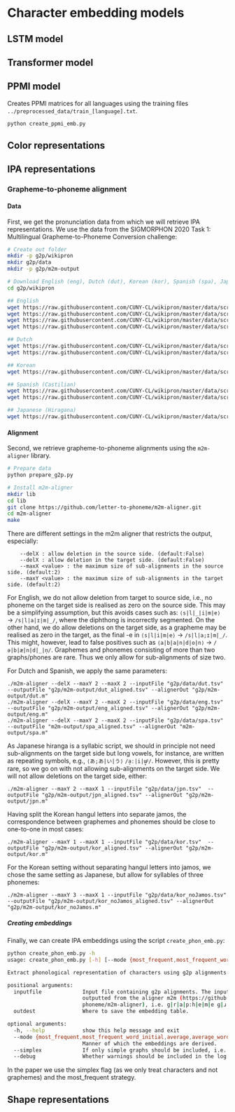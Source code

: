 # Character embedding models

## LSTM model

## Transformer model

## PPMI model

Creates PPMI matrices for all languages using the training files `../preprocessed_data/train_[language].txt`.

```bash
python create_ppmi_emb.py
```

## Color representations

## IPA representations


### Grapheme-to-phoneme alignment

#### Data
First, we get the pronunciation data from which we will retrieve IPA representations. We use the data from the SIGMORPHON 2020 Task 1: Multilingual Grapheme-to-Phoneme Conversion challenge:

```bash
# Create out folder
mkdir -p g2p/wikipron
mkdir g2p/data
mkdir -p g2p/m2m-output

# Download English (eng), Dutch (dut), Korean (kor), Spanish (spa), Japanese (jpn)
cd g2p/wikipron

## English
wget https://raw.githubusercontent.com/CUNY-CL/wikipron/master/data/scrape/tsv/eng_latn_uk_broad_filtered.tsv
wget https://raw.githubusercontent.com/CUNY-CL/wikipron/master/data/scrape/tsv/eng_latn_uk_narrow.tsv
wget https://raw.githubusercontent.com/CUNY-CL/wikipron/master/data/scrape/tsv/eng_latn_us_broad_filtered.tsv
wget https://raw.githubusercontent.com/CUNY-CL/wikipron/master/data/scrape/tsv/eng_latn_us_narrow.tsv

## Dutch
wget https://raw.githubusercontent.com/CUNY-CL/wikipron/master/data/scrape/tsv/dut_latn_broad_filtered.tsv
wget https://raw.githubusercontent.com/CUNY-CL/wikipron/master/data/scrape/tsv/dut_latn_narrow.tsv

## Korean
wget https://raw.githubusercontent.com/CUNY-CL/wikipron/master/data/scrape/tsv/kor_hang_narrow_filtered.tsv

## Spanish (Castilian)
wget https://raw.githubusercontent.com/CUNY-CL/wikipron/master/data/scrape/tsv/spa_latn_ca_broad_filtered.tsv
wget https://raw.githubusercontent.com/CUNY-CL/wikipron/master/data/scrape/tsv/spa_latn_ca_narrow.tsv

## Japanese (Hiragana)
wget https://raw.githubusercontent.com/CUNY-CL/wikipron/master/data/scrape/tsv/jpn_hira_narrow_filtered.tsv
```

#### Alignment
Second, we retrieve grapheme-to-phoneme alignments using the `m2m-aligner` library.


```bash
# Prepare data
python prepare_g2p.py
```

```bash
# Install m2m-aligner
mkdir lib
cd lib
git clone https://github.com/letter-to-phoneme/m2m-aligner.git
cd m2m-aligner
make
```

There are different settings in the m2m aligner that restricts the output, especially:
```
	--delX : allow deletion in the source side. (default:False)
	--delX : allow deletion in the target side. (default:False)
	--maxX <value> : the maximum size of sub-alignments in the source side. (default:2)
	--maxY <value> : the maximum size of sub-alignments in the target side. (default:2)
```

For English, we do not allow deletion from target to source side, i.e., no phoneme on the target side is realised as zero on the source side. This may be a simplifying assumption, but this avoids cases such as: `⟨s|l|_|i|m|e⟩` → `/s|l|a|ɪ|m|_/`, where the diphthong is incorrectly segmented.
On the other hand, we do allow deletions on the target side, as a grapheme may be realised as zero in the target, as the final -e in `⟨s|l|i|m|e⟩` → `/s|l|a;ɪ|m|_/`. This might, however, lead to false positives such as `⟨a|b|a|n|d|o|n⟩` → `/ə|b|æ|n|d|_|n̩/`.
Graphemes and phonemes consisting of more than two graphs/phones are rare. Thus we only allow for sub-alignments of size two.

For Dutch and Spanish, we apply the same parameters:

```
./m2m-aligner --delX --maxY 2 --maxX 2 --inputFile "g2p/data/dut.tsv"  --outputFile "g2p/m2m-output/dut_aligned.tsv" --alignerOut "g2p/m2m-output/dut.m"
./m2m-aligner --delX --maxY 2 --maxX 2 --inputFile "g2p/data/eng.tsv"  --outputFile "g2p/m2m-output/eng_aligned.tsv" --alignerOut "g2p/m2m-output/eng.m"
./m2m-aligner --delX --maxY 2 --maxX 2 --inputFile "g2p/data/spa.tsv"  --outputFile "m2m-output/spa_aligned.tsv" --alignerOut "m2m-output/spa.m"
```

As Japanese hiranga is a syllabic script, we should in principle not need sub-alignments on the target side but long vowels, for instance, are written as repeating symbols, e.g., `⟨あ;あ|い|う⟩` `/a̠ː|i|ɯ̟ᵝ/`. However, this is pretty rare, so we go on with not allowing sub-alignments on the target side. We will not allow deletions on the target side, either:

```
./m2m-aligner --maxY 2 --maxX 1 --inputFile "g2p/data/jpn.tsv"  --outputFile "g2p/m2m-output/jpn_aligned.tsv" --alignerOut "g2p/m2m-output/jpn.m"
```

Having split the Korean hangul letters into separate jamos, the correspondence between graphemes and phonemes should be close to one-to-one in most cases:

```
./m2m-aligner --maxY 1 --maxX 1 --inputFile "g2p/data/kor.tsv"  --outputFile "g2p/m2m-output/kor_aligned.tsv" --alignerOut "g2p/m2m-output/kor.m"
```

For the Korean setting without separating hangul letters into jamos, we chose the same setting as Japanese, but allow for syllables of three phonemes:

```
./m2m-aligner --maxY 3 --maxX 1 --inputFile "g2p/data/kor_noJamos.tsv"  --outputFile "g2p/m2m-output/kor_noJamos_aligned.tsv" --alignerOut "g2p/m2m-output/kor_noJamos.m"
```

##### Creating embeddings
Finally, we can create IPA embeddings using the script `create_phon_emb.py`:

```bash
python create_phon_emb.py -h
usage: create_phon_emb.py [-h] [--mode {most_frequent,most_frequent_word_initial,average,average_word_initial}] [--simplex] [--debug] inputfile outdest

Extract phonological representation of characters using g2p alignments.

positional arguments:
  inputfile             Input file containing g2p alignments. The input is expected to be formatted as  
                        outputted from the aligner m2m (https://github.com/letter-to-
                        phoneme/m2m-aligner), i.e. g|r|a|p:h|e|m|e ɡ|ɹ|æ|f|iː|m|_
  outdest               Where to save the embedding table.

optional arguments:
  -h, --help            show this help message and exit
  --mode {most_frequent,most_frequent_word_initial,average,average_word_initial}
                        Manner of which the embeddings are derived.
  --simplex             If only simple graphs should be included, i.e. only consisting of one character.
  --debug               Whether warnings should be included in the log.
```

In the paper we use the simplex flag (as we only treat characters and not graphemes) and the most_frequent strategy.

## Shape representations

